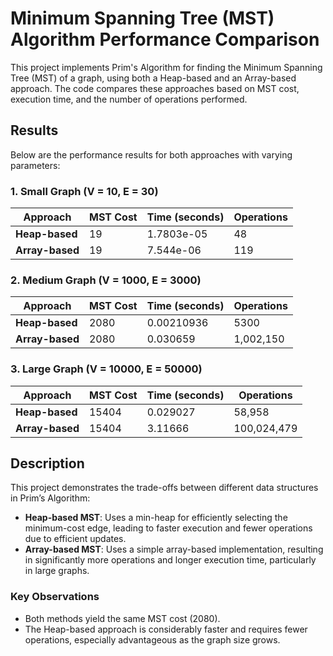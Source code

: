# Minimum Spanning Tree (MST) Algorithm Performance Comparison

This project implements Prim's Algorithm for finding the Minimum Spanning Tree (MST) of a graph, using both a Heap-based and an Array-based approach. The code compares these approaches based on MST cost, execution time, and the number of operations performed.

## Results

Below are the performance results for both approaches with varying parameters:

### 1. Small Graph (V = 10, E = 30)

| Approach            | MST Cost | Time (seconds) | Operations |
|---------------------|----------|----------------|------------|
| **Heap-based**      | 19       | 1.7803e-05     | 48         |
| **Array-based**     | 19       | 7.544e-06      | 119        |

### 2. Medium Graph (V = 1000, E = 3000)

| Approach            | MST Cost | Time (seconds) | Operations |
|---------------------|----------|----------------|------------|
| **Heap-based**      | 2080     | 0.00210936     | 5300       |
| **Array-based**     | 2080     | 0.030659       | 1,002,150  |

### 3. Large Graph (V = 10000, E = 50000)

| Approach            | MST Cost | Time (seconds) | Operations |
|---------------------|----------|----------------|------------|
| **Heap-based**      | 15404    | 0.029027       | 58,958     |
| **Array-based**     | 15404    | 3.11666        | 100,024,479|

## Description

This project demonstrates the trade-offs between different data structures in Prim’s Algorithm:

- **Heap-based MST**: Uses a min-heap for efficiently selecting the minimum-cost edge, leading to faster execution and fewer operations due to efficient updates.
- **Array-based MST**: Uses a simple array-based implementation, resulting in significantly more operations and longer execution time, particularly in large graphs.

### Key Observations

- Both methods yield the same MST cost (2080).
- The Heap-based approach is considerably faster and requires fewer operations, especially advantageous as the graph size grows.
